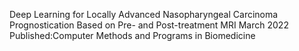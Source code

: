 Deep Learning for Locally Advanced Nasopharyngeal Carcinoma Prognostication Based on Pre- and Post-treatment MRI
March 2022   Published:Computer Methods and Programs in Biomedicine 
